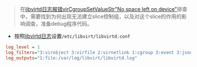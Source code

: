 > 在[libvirtd日志报错virCgroupSetValueStr"No space left on device"](../../../os/linux/kernel/cgroups/rhel7/libvirt_cgroup_no_space_left_on_device)排查中，需要找到为何出现无法建立slice控制组，以及对这个slice的作用的影响调查，准备debug程序代码。

* 按照[libvirtd日志](../log/libvirtd_log)设置`/etc/libvirt/libvirtd.conf`

```ini
log_level = 1
log_filters="3:virobject 3:virfile 2:virnetlink 1:cgroup 3:event 3:json 1:libvirt 1:util 1:qemu"
log_outputs="1:file:/var/log/libvirt/libvirtd.log"
```

